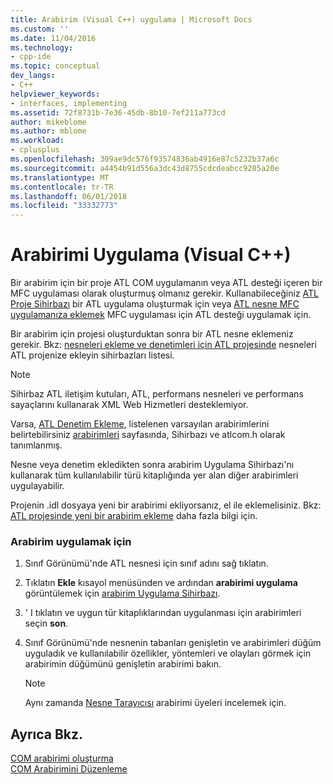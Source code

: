 ```yaml
---
title: Arabirim (Visual C++) uygulama | Microsoft Docs
ms.custom: ''
ms.date: 11/04/2016
ms.technology:
- cpp-ide
ms.topic: conceptual
dev_langs:
- C++
helpviewer_keywords:
- interfaces, implementing
ms.assetid: 72f8731b-7e36-45db-8b10-7ef211a773cd
author: mikeblome
ms.author: mblome
ms.workload:
- cplusplus
ms.openlocfilehash: 309ae9dc576f93574836ab4916e87c5232b37a6c
ms.sourcegitcommit: a4454b91d556a3dc43d8755cdcdeabcc9285a20e
ms.translationtype: MT
ms.contentlocale: tr-TR
ms.lasthandoff: 06/01/2018
ms.locfileid: "33332773"
---
```

# <a name="implementing-an-interface-visual-c"></a>Arabirimi Uygulama (Visual C++)
Bir arabirim için bir proje ATL COM uygulamanın veya ATL desteği içeren bir MFC uygulaması olarak oluşturmuş olmanız gerekir. Kullanabileceğiniz [ATL Proje Sihirbazı](../atl/reference/atl-project-wizard.md) bir ATL uygulama oluşturmak için veya [ATL nesne MFC uygulamanıza eklemek](../mfc/reference/adding-atl-support-to-your-mfc-project.md) MFC uygulaması için ATL desteği uygulamak için.  
  
 Bir arabirim için projesi oluşturduktan sonra bir ATL nesne eklemeniz gerekir. Bkz: [nesneleri ekleme ve denetimleri için ATL projesinde](../atl/reference/adding-objects-and-controls-to-an-atl-project.md) nesneleri ATL projenize ekleyin sihirbazları listesi.  
  
> [!NOTE]
>  Sihirbaz ATL iletişim kutuları, ATL, performans nesneleri ve performans sayaçlarını kullanarak XML Web Hizmetleri desteklemiyor.  
  
 Varsa, [ATL Denetim Ekleme](../atl/reference/adding-an-atl-control.md), listelenen varsayılan arabirimlerini belirtebilirsiniz [arabirimleri](../atl/reference/interfaces-atl-control-wizard.md) sayfasında, Sihirbazı ve atlcom.h olarak tanımlanmış.  
  
 Nesne veya denetim ekledikten sonra arabirim Uygulama Sihirbazı'nı kullanarak tüm kullanılabilir türü kitaplığında yer alan diğer arabirimleri uygulayabilir.  
  
 Projenin .idl dosyaya yeni bir arabirimi ekliyorsanız, el ile eklemelisiniz. Bkz: [ATL projesinde yeni bir arabirim ekleme](../atl/reference/adding-a-new-interface-in-an-atl-project.md) daha fazla bilgi için.  
  
### <a name="to-implement-an-interface"></a>Arabirim uygulamak için  
  
1.  Sınıf Görünümü'nde ATL nesnesi için sınıf adını sağ tıklatın.  
  
2.  Tıklatın **Ekle** kısayol menüsünden ve ardından **arabirimi uygulama** görüntülemek için [arabirim Uygulama Sihirbazı](../ide/implement-interface-wizard.md).  
  
3.  ' I tıklatın ve uygun tür kitaplıklarından uygulanması için arabirimleri seçin **son**.  
  
4.  Sınıf Görünümü'nde nesnenin tabanları genişletin ve arabirimleri düğüm uyguladık ve kullanılabilir özellikler, yöntemleri ve olayları görmek için arabirimin düğümünü genişletin arabirimi bakın.  
  
    > [!NOTE]
    >  Aynı zamanda [Nesne Tarayıcısı](http://msdn.microsoft.com/en-us/f89acfc5-1152-413d-9f56-3dc16e3f0470) arabirimi üyeleri incelemek için.  
  
## <a name="see-also"></a>Ayrıca Bkz.  
 [COM arabirimi oluşturma](../ide/creating-a-com-interface-visual-cpp.md)   
 [COM Arabirimini Düzenleme](../ide/editing-a-com-interface.md)